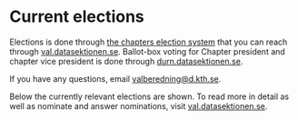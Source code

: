# Current elections

Elections is done through [the chapters election system](https://val.datasektionen.se) that you can reach through [val.datasektionen.se](https://val.datasektionen.se). Ballot-box voting for Chapter president and chapter vice president is done through [durn.datasektionen.se](https://durn.datasektionen.se).

If you have any questions, email [valberedning@d.kth.se](mailto:valberedning@d.kth.se).

Below the currently relevant elections are shown. To read more in detail as well as nominate and answer nominations, visit [val.datasektionen.se](https://val.datasektionen.se).

<div id="elections"></div>
<script type="text/javascript" src="https://val.datasektionen.se/js/cors/component.js"></script>
